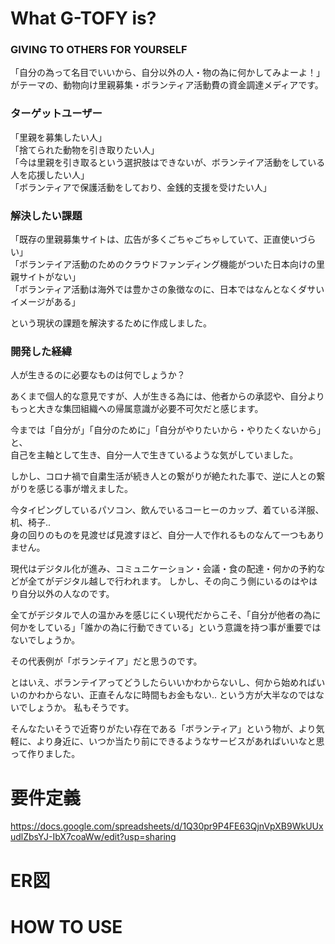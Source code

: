 # What G-TOFY is?
### GIVING TO OTHERS FOR YOURSELF
  
「自分の為って名目でいいから、自分以外の人・物の為に何かしてみよーよ！」がテーマの、動物向け里親募集・ボランティア活動費の資金調達メディアです。  

  
  
### ターゲットユーザー
  
「里親を募集したい人」  
「捨てられた動物を引き取りたい人」  
「今は里親を引き取るという選択肢はできないが、ボランテイア活動をしている人を応援したい人」  
「ボランティアで保護活動をしており、金銭的支援を受けたい人」
  
  


### 解決したい課題
  
「既存の里親募集サイトは、広告が多くごちゃごちゃしていて、正直使いづらい」  
「ボランテイア活動のためのクラウドファンディング機能がついた日本向けの里親サイトがない」  
「ボランティア活動は海外では豊かさの象徴なのに、日本ではなんとなくダサいイメージがある」
  
という現状の課題を解決するために作成しました。



### 開発した経緯

人が生きるのに必要なものは何でしょうか？
  
あくまで個人的な意見ですが、人が生きる為には、他者からの承認や、自分よりもっと大きな集団組織への帰属意識が必要不可欠だと感じます。
  
    
今までは「自分が」「自分のために」「自分がやりたいから・やりたくないから」と、  
自己を主軸として生き、自分一人で生きているような気がしていました。  
  
しかし、コロナ禍で自粛生活が続き人との繋がりが絶たれた事で、逆に人との繋がりを感じる事が増えました。  
  
今タイピングしているパソコン、飲んでいるコーヒーのカップ、着ている洋服、机、椅子..  
身の回りのものを見渡せば見渡すほど、自分一人で作れるものなんて一つもありません。  
  
現代はデジタル化が進み、コミュニケーション・会議・食の配達・何かの予約などが全てがデジタル越しで行われます。
しかし、その向こう側にいるのはやはり自分以外の人なのです。  
  
全てがデジタルで人の温かみを感じにくい現代だからこそ、「自分が他者の為に何かをしている」「誰かの為に行動できている」という意識を持つ事が重要ではないでしょうか。
 
その代表例が「ボランテイア」だと思うのです。

とはいえ、ボランテイアってどうしたらいいかわからないし、何から始めればいいのかわからない、正直そんなに時間もお金もない..
という方が大半なのではないでしょうか。
私もそうです。

そんなたいそうで近寄りがたい存在である「ボランティア」という物が、より気軽に、より身近に、いつか当たり前にできるようなサービスがあればいいなと思って作りました。

  
# 要件定義

https://docs.google.com/spreadsheets/d/1Q30pr9P4FE63QjnVpXB9WkUUxudlZbsYJ-IbX7coaWw/edit?usp=sharing

# ER図
  

# HOW TO USE

